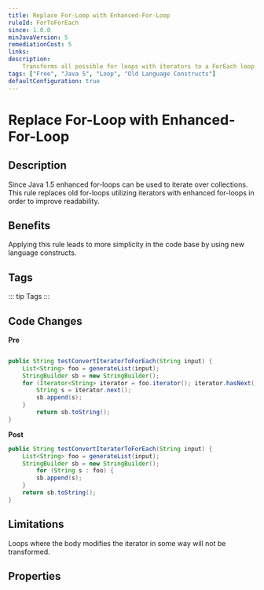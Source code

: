 ```yaml
---
title: Replace For-Loop with Enhanced-For-Loop
ruleId: ForToForEach
since: 1.0.0
minJavaVersion: 5
remediationCost: 5
links:
description:
    Transforms all possible for loops with iterators to a ForEach loop.
tags: ["Free", "Java 5", "Loop", "Old Language Constructs"]
defaultConfiguration: true
---
```


# Replace For-Loop with Enhanced-For-Loop

## Description

Since Java 1.5 enhanced for-loops can be used to iterate over collections. This rule replaces old for-loops utilizing iterators with enhanced for-loops in order to improve readability.       

## Benefits

Applying this rule leads to more simplicity in the code base by using new language constructs.  


## Tags

::: tip Tags
<TagLinks />
:::

## Code Changes

__Pre__

``` java

public String testConvertIteratorToForEach(String input) {
    List<String> foo = generateList(input);
    StringBuilder sb = new StringBuilder();
    for (Iterator<String> iterator = foo.iterator(); iterator.hasNext();) {
        String s = iterator.next();
        sb.append(s);
    }
        return sb.toString();
}
```

__Post__

``` java
public String testConvertIteratorToForEach(String input) {
    List<String> foo = generateList(input);
    StringBuilder sb = new StringBuilder();
        for (String s : foo) {
        sb.append(s);
    }
    return sb.toString();
}
```

## Limitations

Loops where the body modifies the iterator in some way will not be transformed.

<VersionNotice />


## Properties

<RuleProperties />
